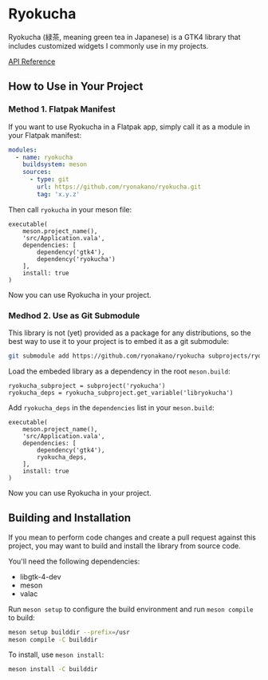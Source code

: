 # Ryokucha
Ryokucha (緑茶, meaning green tea in Japanese) is a GTK4 library that includes customized widgets I commonly use in my projects.

[API Reference](https://ryonakano.github.io/ryokucha/ryokucha)

## How to Use in Your Project
### Method 1. Flatpak Manifest
If you want to use Ryokucha in a Flatpak app, simply call it as a module in your Flatpak manifest:

```yaml
modules:
  - name: ryokucha
    buildsystem: meson
    sources:
      - type: git
        url: https://github.com/ryonakano/ryokucha.git
        tag: 'x.y.z'
```

Then call `ryokucha` in your meson file:

```meson
executable(
    meson.project_name(),
    'src/Application.vala',
    dependencies: [
        dependency('gtk4'),
        dependency('ryokucha')
    ],
    install: true
)
```

Now you can use Ryokucha in your project.

### Medhod 2. Use as Git Submodule
This library is not (yet) provided as a package for any distributions, so the best way to use it to your project is to embed it as a git submodule:

```bash
git submodule add https://github.com/ryonakano/ryokucha subprojects/ryokucha
```

Load the embeded library as a dependency in the root `meson.build`:

```meson
ryokucha_subproject = subproject('ryokucha')
ryokucha_deps = ryokucha_subproject.get_variable('libryokucha')
```

Add `ryokucha_deps` in the `dependencies` list in your `meson.build`:

```meson
executable(
    meson.project_name(),
    'src/Application.vala',
    dependencies: [
        dependency('gtk4'),
        ryokucha_deps,
    ],
    install: true
)
```

Now you can use Ryokucha in your project.

## Building and Installation
If you mean to perform code changes and create a pull request against this project, you may want to build and install the library from source code.

You'll need the following dependencies:

* libgtk-4-dev
* meson
* valac

Run `meson setup` to configure the build environment and run `meson compile` to build:

```bash
meson setup builddir --prefix=/usr
meson compile -C builddir
```

To install, use `meson install`:

```bash
meson install -C builddir
```
